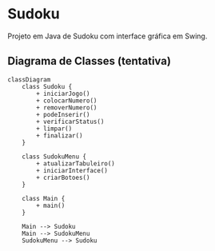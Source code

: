 # Sudoku

Projeto em Java de Sudoku com interface gráfica em Swing.

## Diagrama de Classes (tentativa)

```mermaid
classDiagram
    class Sudoku {
        + iniciarJogo()
        + colocarNumero()
        + removerNumero()
        + podeInserir()
        + verificarStatus()
        + limpar()
        + finalizar()
    }

    class SudokuMenu {
        + atualizarTabuleiro()
        + iniciarInterface()
        + criarBotoes()
    }

    class Main {
        + main()
    }

    Main --> Sudoku
    Main --> SudokuMenu
    SudokuMenu --> Sudoku
